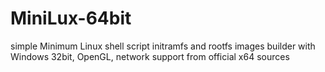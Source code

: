 # MiniLux-64bit
simple Minimum Linux shell script initramfs and rootfs images builder with Windows 32bit, OpenGL, network support from official x64 sources
